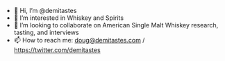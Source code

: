 - 👋 Hi, I’m @demitastes
- 👀 I’m interested in Whiskey and Spirits
- 💞️ I’m looking to collaborate on American Single Malt Whiskey research, tasting, and interviews
- 📫 How to reach me: doug@demitastes.com / https://twitter.com/demitastes

<!---
demitastes/demitastes is a ✨ special ✨ repository because its `README.md` (this file) appears on your GitHub profile.
You can click the Preview link to take a look at your changes.
--->
